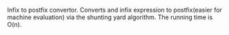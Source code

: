 Infix to postfix convertor.
Converts and infix expression to postfix(easier for machine evaluation) via
the shunting yard algorithm. The running time is O(n). 
